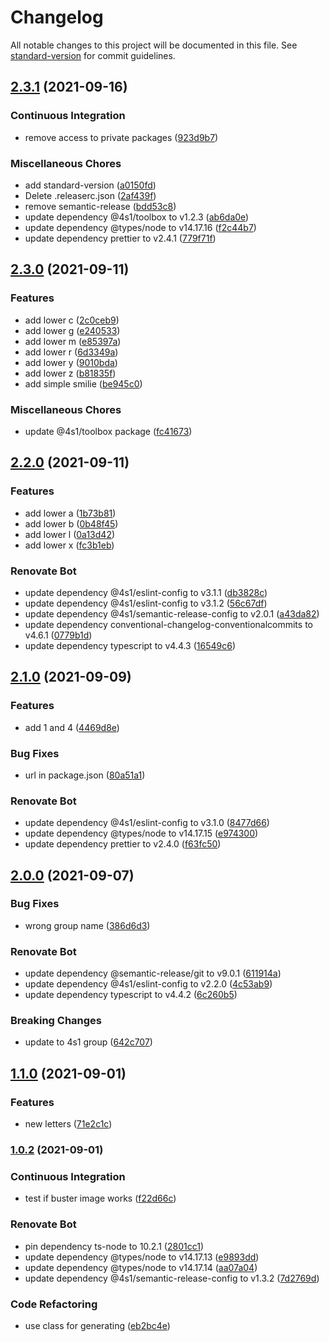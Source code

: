 # Changelog

All notable changes to this project will be documented in this file. See [standard-version](https://github.com/conventional-changelog/standard-version) for commit guidelines.

## [2.3.1](https://gitlab.com/4s1/avatar-generator/compare/v2.3.0...v2.3.1) (2021-09-16)

### Continuous Integration

- remove access to private packages ([923d9b7](https://gitlab.com/4s1/avatar-generator/commit/923d9b72905552ec8b7d78c0f15ee671f2f9fe3e))

### Miscellaneous Chores

- add standard-version ([a0150fd](https://gitlab.com/4s1/avatar-generator/commit/a0150fde543a49ff553b48165540518737f006fa))
- Delete .releaserc.json ([2af439f](https://gitlab.com/4s1/avatar-generator/commit/2af439fc14bb5772df9b58ca62a74c3567d0316d))
- remove semantic-release ([bdd53c8](https://gitlab.com/4s1/avatar-generator/commit/bdd53c88479546bfa889487aa67b285f64f6d22a))
- update dependency @4s1/toolbox to v1.2.3 ([ab6da0e](https://gitlab.com/4s1/avatar-generator/commit/ab6da0ec9945667249a70276f46abf756f37704f))
- update dependency @types/node to v14.17.16 ([f2c44b7](https://gitlab.com/4s1/avatar-generator/commit/f2c44b782c8a1c7df523d241050791e2d5249ed5))
- update dependency prettier to v2.4.1 ([779f71f](https://gitlab.com/4s1/avatar-generator/commit/779f71f0c0e93b99257209722bf6e43f7556c9e8))

## [2.3.0](https://gitlab.com/4s1/avatar-generator/compare/v2.2.0...v2.3.0) (2021-09-11)

### Features

- add lower c ([2c0ceb9](https://gitlab.com/4s1/avatar-generator/commit/2c0ceb9b0123e775d83751e2d41ac70592b84112))
- add lower g ([e240533](https://gitlab.com/4s1/avatar-generator/commit/e2405331d6b0191d5fa529dc6404b5c526026926))
- add lower m ([e85397a](https://gitlab.com/4s1/avatar-generator/commit/e85397a592301a4b9ae87529f18de9faba047221))
- add lower r ([6d3349a](https://gitlab.com/4s1/avatar-generator/commit/6d3349ae1e315a1553c6200864e076d6ecc716f8))
- add lower y ([9010bda](https://gitlab.com/4s1/avatar-generator/commit/9010bdafbbe78bd0963619e5922f4d400765649a))
- add lower z ([b81835f](https://gitlab.com/4s1/avatar-generator/commit/b81835f6d49bc4e27b31ff19c4f61c4af691d115))
- add simple smilie ([be945c0](https://gitlab.com/4s1/avatar-generator/commit/be945c052c6775dc06313215c96b8dbac08062ae))

### Miscellaneous Chores

- update @4s1/toolbox package ([fc41673](https://gitlab.com/4s1/avatar-generator/commit/fc4167383352d2377dd1c34c0d524bac53af9cf0))

## [2.2.0](https://gitlab.com/4s1/avatar-generator/compare/v2.1.0...v2.2.0) (2021-09-11)

### Features

- add lower a ([1b73b81](https://gitlab.com/4s1/avatar-generator/commit/1b73b8131691243bf9afcc4208254e9c34f7058f))
- add lower b ([0b48f45](https://gitlab.com/4s1/avatar-generator/commit/0b48f454a1084e96f02d8d61f3fcbf4220771e96))
- add lower l ([0a13d42](https://gitlab.com/4s1/avatar-generator/commit/0a13d424d336b10c75211b77ece95a24aa2c8829))
- add lower x ([fc3b1eb](https://gitlab.com/4s1/avatar-generator/commit/fc3b1eb3ea6d830ec526d5b5dd8fa814c572d8dd))

### Renovate Bot

- update dependency @4s1/eslint-config to v3.1.1 ([db3828c](https://gitlab.com/4s1/avatar-generator/commit/db3828caae7fff004918ae5f534ec9667f61b572))
- update dependency @4s1/eslint-config to v3.1.2 ([56c67df](https://gitlab.com/4s1/avatar-generator/commit/56c67dfa0c8d93b0ea121515d126985b3698402e))
- update dependency @4s1/semantic-release-config to v2.0.1 ([a43da82](https://gitlab.com/4s1/avatar-generator/commit/a43da82986bca1ae116d2f011c9b8c1f29a63191))
- update dependency conventional-changelog-conventionalcommits to v4.6.1 ([0779b1d](https://gitlab.com/4s1/avatar-generator/commit/0779b1dbad05afedf9cb4f2318bd936c644f3cde))
- update dependency typescript to v4.4.3 ([16549c6](https://gitlab.com/4s1/avatar-generator/commit/16549c68cebc08be7b43370c36513e46c74fbc73))

## [2.1.0](https://gitlab.com/4s1/avatar-generator/compare/v2.0.0...v2.1.0) (2021-09-09)

### Features

- add 1 and 4 ([4469d8e](https://gitlab.com/4s1/avatar-generator/commit/4469d8e42b53961ed8aab9a5116d6edfa142403a))

### Bug Fixes

- url in package.json ([80a51a1](https://gitlab.com/4s1/avatar-generator/commit/80a51a1b6e6e42dc3c82bf2479d03a4d366f239c))

### Renovate Bot

- update dependency @4s1/eslint-config to v3.1.0 ([8477d66](https://gitlab.com/4s1/avatar-generator/commit/8477d661bf15938564e36e5876198d0246415aba))
- update dependency @types/node to v14.17.15 ([e974300](https://gitlab.com/4s1/avatar-generator/commit/e974300da759a0023ee8408824cda699d1bb0343))
- update dependency prettier to v2.4.0 ([f63fc50](https://gitlab.com/4s1/avatar-generator/commit/f63fc508b8523ea5d9b2b0418e1f7bd36765c827))

## [2.0.0](https://gitlab.com/4s1/avatar-generator/compare/v1.1.0...v2.0.0) (2021-09-07)

### Bug Fixes

- wrong group name ([386d6d3](https://gitlab.com/4s1/avatar-generator/commit/386d6d3b2e82953685349af91c299923bc661c3a))

### Renovate Bot

- update dependency @semantic-release/git to v9.0.1 ([611914a](https://gitlab.com/4s1/avatar-generator/commit/611914a9d8a4d8cf7dc9303f5457c6d12f7bba1f))
- update dependency @4s1/eslint-config to v2.2.0 ([4c53ab9](https://gitlab.com/4s1/avatar-generator/commit/4c53ab95ee839cea665977305fac45950888238e))
- update dependency typescript to v4.4.2 ([6c260b5](https://gitlab.com/4s1/avatar-generator/commit/6c260b56364b4209544f76c7317f946991246574))

### Breaking Changes

- update to 4s1 group ([642c707](https://gitlab.com/4s1/avatar-generator/commit/642c70705df38347b428430bdea261231232dcb0))

## [1.1.0](https://gitlab.com/4s1/avatar-generator/compare/v1.0.2...v1.1.0) (2021-09-01)

### Features

- new letters ([71e2c1c](https://gitlab.com/4s1/avatar-generator/commit/71e2c1ca38cb8b554f56dd8d6470dd356c9e9289))

### [1.0.2](https://gitlab.com/4s1/avatar-generator/compare/v1.0.1...v1.0.2) (2021-09-01)

### Continuous Integration

- test if buster image works ([f22d66c](https://gitlab.com/4s1/avatar-generator/commit/f22d66caf65f316c029ff3826408865c2fabbae4))

### Renovate Bot

- pin dependency ts-node to 10.2.1 ([2801cc1](https://gitlab.com/4s1/avatar-generator/commit/2801cc188c1c5daf33106276f2a1924a50ddd484))
- update dependency @types/node to v14.17.13 ([e9893dd](https://gitlab.com/4s1/avatar-generator/commit/e9893dd3565a9dba039230ee5126cf7ddcb1a821))
- update dependency @types/node to v14.17.14 ([aa07a04](https://gitlab.com/4s1/avatar-generator/commit/aa07a04892e06c29002d050a696cf064982290f4))
- update dependency @4s1/semantic-release-config to v1.3.2 ([7d2769d](https://gitlab.com/4s1/avatar-generator/commit/7d2769d33d8d04617f96b41f93f345487fa2560a))

### Code Refactoring

- use class for generating ([eb2bc4e](https://gitlab.com/4s1/avatar-generator/commit/eb2bc4e7f57dac6db080b257906bd6721bee07fd))
